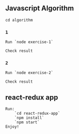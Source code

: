 ## Javascript Algorithm 
`cd algorithm`
### `1` 
    Run `node exercise-1`

    Check result
### `2` 
    Run `node exercise-2`
    
    Check result

## react-redux app
    Run:
        `cd react-redux-app`
        `npm install`
        `npm start`
    Enjoy!
